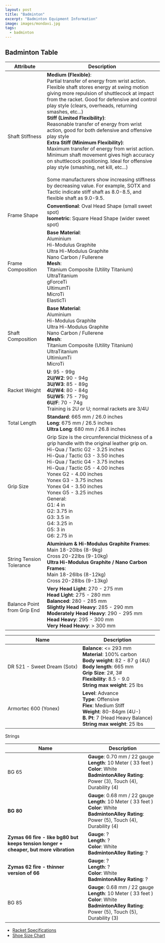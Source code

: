```yaml
---
layout: post
title: "Badminton"
excerpt: "Badminton Equipment Information"
image: images/mondavi.jpg
tags: 
  - badminton
---
```


## Badminton Table
<table class="table table-hover table-bordered table-striped">
  <thead>
    <tr>
      <th>Attribute</th>
      <th>Description</th>
    </tr>
  </thead>
  <tbody>
    <tr>
      <td>Shaft Stiffness</td>
      <td>
        <b>Medium (Flexible)</b>:<br>
        Partial transfer of energy from wrist action. Flexible shaft stores energy at swing motion giving more repulsion of shuttlecock at impact from the racket. Good for defensive and control play style (clears, overheads, returning smashes, etc...)<br>
        <b>Stiff (Limited Flexibility)</b>: <br>
        Reasonable transfer of energy from wrist action, good for both defensive and offensive play style<br>
        <b>Extra Stiff (Minimum Flexibility)</b>: <br>
        Maximum transfer of energy from wrist action. Minimum shaft movement gives high accuracy on shuttlecock positioning. Ideal for offensive play style (smashing, net kill, etc...)<br><br>
        Some manufacturers show increasing stiffness by decreasing value. For example, SOTX and Tactic indicate stiff shaft as 8.0-8.5, and flexible shaft as 9.0-9.5.
      </td>
    </tr>
    <tr>
      <td>Frame Shape</td>
      <td>
        <b>Conventional</b>: Oval Head Shape (small sweet spot) <br>
        <b>Isometric</b>: Square Head Shape (wider sweet spot)
      </td>
    </tr>
    <tr>
      <td>Frame Composition</td>
      <td>
        <b>Base Material</b>:<br>
          Aluminium<br>
          Hi-Modulus Graphite<br>
          Ultra Hi-Modulus Graphite<br>
          Nano Carbon / Fullerene<br>
        <b>Mesh</b>:<br>
          Titanium Composite (Utility Titanium)<br>
          UltraTitanium<br>
          gForceTi<br>
          UltimumTi<br>
          MicroTi<br>
          ElasticTi<br>
      </td>
    </tr>
    <tr>
      <td>Shaft Composition</td>
      <td>
        <b>Base Material</b>:<br>
          Aluminium<br>
          Hi-Modulus Graphite<br>
          Ultra Hi-Modulus Graphite<br>
          Nano Carbon / Fullerene<br>
        <b>Mesh</b>:<br>
          Titanium Composite (Utility Titanium)<br>
          UltraTitanium<br>
          UltimiumTi<br>
          MicroTi<br>
      </td>
    </tr>
    <tr>
      <td>Racket Weight</td>
      <td>
        <b>U</b>: 95 - 99g<br>
        <b>2U/W2</b>: 90 - 94g<br>
        <b>3U/W3</b>: 85 - 89g<br>
        <b>4U/W4</b>: 80 - 84g<br>
        <b>5U/W5</b>: 75 - 79g<br>
        <b>6U/F</b>: 70 - 74g<br>
        Training is 2U or U; normal rackets are 3/4U
      </td>
    </tr>
    <tr>
      <td>Total Length</td>
      <td>
        <b>Standard</b>: 665 mm / 26.0 inches<br>
        <b>Long</b>: 675 mm / 26.5 inches<br>
        <b>Ultra Long</b>: 680 mm / 26.8 inches
      </td>
    </tr>
    <tr>
      <td>Grip Size</td>
      <td>
        Grip Size is the circumferencial thickness of a grip handle with the original leather grip on.<br>
        Hi-Qua / Tactic G2 - 3.25 inches<br>
        Hi-Qua / Tactic G3 - 3.50 inches<br>
        Hi-Qua / Tactic G4 - 3.75 inches<br>
        Hi-Qua / Tactic G5 - 4.00 inches<br>
        Yonex G2 - 4.00 inches<br>
        Yonex G3 - 3.75 inches<br>
        Yonex G4 - 3.50 inches<br>
        Yonex G5 - 3.25 inches<br>
        General:<br>
        G1: 4 in<br>
        G2: 3.75 in<br>
        G3: 3.5 in<br>
        G4: 3.25 in<br>
        G5: 3 in <br>
        G6: 2.75 in<br>
      </td>
    </tr>
    <tr>
      <td>String Tension Tolerance</td>
      <td>
        <b>Aluminium & Hi-Modulus Graphite Frames</b>:<br>
          Main 18-20lbs (8-9kg)<br>
          Cross 20-22lbs (9-10kg)<br>
        <b>Ultra Hi-Modulus Graphite / Nano Carbon Frames</b>:<br>
          Main 18-26lbs (8-12kg)<br>
          Cross 20-28lbs (9-13kg)<br>
      </td>
    </tr>
    <tr>
      <td>Balance Point from Grip End</td>
      <td>
        <b>Very Head Light</b>: 
        270 - 275 mm<br>
        <b>Head Light</b>: 
        275 - 280 mm<br>
        <b>Balanced</b>: 
        280 - 285 mm<br>
        <b>Slightly Head Heavy</b>:
        285 - 290 mm<br>
        <b>Moderately Head Heavy</b>:
        290 - 295 mm<br>
        <b>Head Heavy</b>:
        295 - 300 mm<br>
        <b>Very Head Heavy</b>:
        > 300 mm
      </td>
    </tr>
  </tbody>
</table>
<table class="table table-hover table-bordered table-striped">
  <thead>
    <tr>
      <th>Name</th>
      <th>Description</th>
    </tr>
  </thead>
  <tbody>
    <tr>
      <td>DR 521 - Sweet Dream (Sotx)</td>
      <td>
        <b>Balance</b>: <= 293 mm <br>
        <b>Material</b>: 100% carbon<br>
        <b>Body weight</b>: 82 - 87 g (4U)<br>
        <b>Body length</b>: 665 mm<br>
        <b>Grip Size</b>: 2#, 3#<br>
        <b>Flexibility</b>: 8.5 - 9.0<br>
        <b>String max weight</b>: 25 lbs
      </td>
    </tr>
    <tr>
      <td>Armortec 600 (Yonex)</td>
      <td>
        <b>Level</b>: Advance<br>
        <b>Type</b>: Offensive<br>
        <b>Flex</b>: Medium Stiff<br>
        <b>Weight</b>: 80-84gm (4U-)<br>
        <b>B. Pt</b>: 7 (Head Heavy Balance)<br>
        <b>String max weight</b>: 25 lbs<br>
      </td>
    </tr>
  </tbody>
</table>
<p>Strings</p>
<table class="table table-hover table-bordered table-striped">
  <thead>
    <tr>
      <th>Name</th>
      <th>Description</th>
    </tr>
  </thead>
  <tbody>
    <tr>
      <td>BG 65</td>
      <td>
        <b>Gauge</b>: 0.70 mm / 22 gauge<br>
        <b>Length</b>: 10 Meter ( 33 feet )<br>
        <b>Color</b>: White<br>
        <b>BadmintonAlley Rating</b>: Power (3), Touch (4), Durability (4)<br>
      </td>
    </tr>
    <tr>
      <td><b>BG 80</b></td>
      <td>
        <b>Gauge</b>: 0.68 mm / 22 gauge<br>
        <b>Length</b>: 10 Meter ( 33 feet )<br>
        <b>Color</b>: White<br>
        <b>BadmintonAlley Rating</b>: Power (5), Touch (4), Durability (4)
      </td>
    </tr>
    <tr>
      <td><b>Zymas 66 fire - like bg80 but keeps tension longer + cheaper, but more vibration</b></td>
      <td>
        <b>Gauge</b>: ?<br>
        <b>Length</b>: ?<br>
        <b>Color</b>: White<br>
        <b>BadmintonAlley Rating</b>: ?
      </td>
    </tr>
    <tr>
      <td><b>Zymas 62 fire - thinner version of 66</b></td>
      <td>
        <b>Gauge</b>: ?<br>
        <b>Length</b>: ?<br>
        <b>Color</b>: White<br>
        <b>BadmintonAlley Rating</b>: ?
      </td>
    </tr>
    <tr>
      <td>BG 85</td>
      <td>
        <b>Gauge</b>: 0.68 mm / 22 gauge<br>
        <b>Length</b>: 10 Meter ( 33 feet )<br>
        <b>Color</b>: White<br>
        <b>BadmintonAlley Rating</b>: Power (5), Touch (5), Durability (3)
      </td>
    </tr>
  </tbody>
</table>

* [Racket Specifications](http://www.mybadmintonstore.com/shop/pages.php?page=specification&)
* [Shoe Size Chart](http://www.mybadmintonstore.com/shop/pages.php?page=shoesize)
